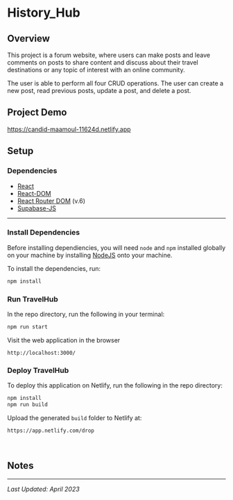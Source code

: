 # History_Hub

## Overview

This project is a forum website, where users can make posts and leave comments on posts to share content and discuss about their travel destinations or any topic of interest with an online community.

The user is able to perform all four CRUD operations. The user can create a new post, read previous posts, update a post, and delete a post.



## Project Demo

https://candid-maamoul-11624d.netlify.app




## Setup

### Dependencies

* [React](https://www.npmjs.com/package/react)
* [React-DOM](https://www.npmjs.com/package/react-dom)
* [React Router DOM](https://www.npmjs.com/package/react-router-dom) (v.6)
* [Supabase-JS](https://www.npmjs.com/package/@supabase/supabase-js)

---

### Install Dependencies

Before installing dependiencies, you will need `node` and `npm` installed globally on your machine by installing [NodeJS](https://nodejs.org/en/download/) onto your machine.

To install the dependencies, run:

```sh
npm install
```

### Run TravelHub

In the repo directory, run the following in your terminal:

```sh
npm run start
```

Visit the web application in the browser

```console
http://localhost:3000/
```

### Deploy TravelHub

To deploy this application on Netlify, run the following in the repo directory:

```sh
npm install
npm run build
```

Upload the generated `build` folder to Netlify at:

```html
https://app.netlify.com/drop
```

<br/>

## Notes



---

*Last Updated: April 2023*

